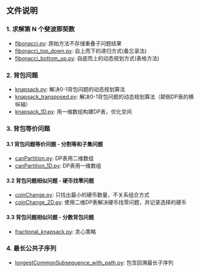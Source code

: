 ## 文件说明

### 1. 求解第 N 个斐波那契数

* [fibonacci.py](): 原始方法不存储重叠子问题结果
* [fibonacci_top_down.py](): 自上而下的递归方式(备忘录法)
* [fibonacci_bottom_up.py](): 自底而上的动态规划方式(表格方法)

### 2. 背包问题

* [knapsack.py](): 解决0-1背包问题的动态规划算法
* [knapsack_transposed.py](): 解决0-1背包问题的动态规划算法（颠倒DP表的横纵轴）
* [knapsack_1D.py](): 用一维数组构建DP表，优化空间

### 3. 背包等价问题

#### 3.1 背包问题等价问题 - 分割等和子集问题

* [canPartition.py](): DP表用二维数组
* [canPartition_1D.py](): DP表用一维数组

#### 3.2 背包问题相似问题 - 硬币找零问题

* [coinChange.py](): 只找出最小的硬币数量，不关系组合方式
* [coinChange_2D.py](): 使用二维DP表解决硬币找零问题，并记录选择的硬币 

#### 3.3 背包问题相似问题 - 分数背包问题

* [fractional_knapsack.py](): 贪心策略


### 4. 最长公共子序列

* [longestCommonSubsequence_with_path.py](): 包含回溯最长子序列



